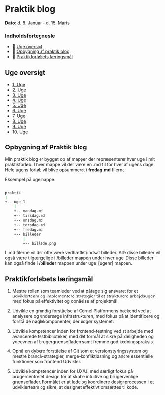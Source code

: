 # Praktik blog

**Dato**: d. 8. Januar - d. 15. Marts

### Indholdsfortegnesle
- 📅 [Uge oversigt](#uge-oversigt)
- 🦴 [Opbygning af praktik blog](#opbygning-af-praktik-blog)
- 🎯 [Praktikforløbets læringsmål](#praktikforløbets-læringsmål)


## Uge oversigt 

- [1. Uge](./uge_1/)
- [2. Uge](./uge_2/)
- [3. Uge](./uge_3/)
- [4. Uge](./uge_4/)
- [5. Uge](./uge_5/)
- [6. Uge](./uge_6/)
- [7. Uge](./uge_7/)
- [8. Uge](./uge_8/)
- [9. Uge](./uge_9/)
- [10. Uge](./uge_10/)

## Opbygning af Praktik blog

Min praktik blog er bygget op af mapper der repræsenterer hver uge i mit praktikforløb.
I hver mappe vil der være en .md fil for hver af ugens dage. Hele ugens forløb vil blive opsummeret i **fredag.md** filerne. 

Eksempel på ugemappe:

```sh

praktik
|
+-- uge_1
    |
    +-- mandag.md
    +-- tirsdag.md 
    +-- onsdag.md 
    +-- torsdag.md 
    +-- fredag.md
    +-- billeder
        |
        +-- billede.png

```


I .md filerne vil der ofte være vedhæftet/indsat billeder. Alle disse billeder vil også være tilgængelige i /billeder mappen under hver uge.
Disse billeder kan også finde i **/billeder** mappen under uge_[ugenr] mappen.

## Praktikforløbets læringsmål

1. Mestre rollen som teamleder ved at påtage sig ansvaret for et udviklerteam og implementere strategier til at strukturere arbejdsugen med fokus på effektivitet og opnåelse af projektmål.

2. Udvikle en grundig forståelse af Cernel Platformens backend ved at analysere og undersøge infrastrukturen, med fokus på at identificere og forstå de nøglekomponenter, der udgør systemet.

3. Udvikle kompetencer inden for frontend-testning ved at arbejde med avancerede testbiblioteker, med det formål at sikre pålideligheden og ydeevnen af brugergrænsefladen samt fremme god kodningspraksis.

4. Opnå en dybere forståelse af Git som et versionstyringssystem og mestre branch-strategier, merge-konfliktløsning og andre essentielle funktioner som frontend Udvikler.

5. Udvikle kompetencer inden for UX/UI med særligt fokus på brugercentreret design for at skabe intuitive og brugervenlige grænseflader. Formålet er at lede og koordinere designprocessen i et udviklerteam og sikre, at designet effektivt omsættes til kode.
